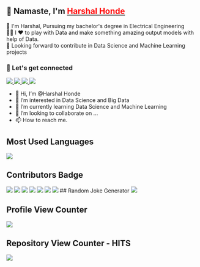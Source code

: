 ## 👋 Namaste, I'm <a href=""> <b style="color:red;">Harshal Honde </b></a>  

🔭 I'm Harshal, Pursuing my bachelor's degree in Electrical Engineering <br>
🧑‍💻 I ❤️ to play with Data and make something amazing output models with help of Data. <br>
🤝 Looking forward to contribute in Data Science and Machine Learning projects <br>

### 🔗 Let's get connected 
<a href="www.linkedin.com/in/harshal-honde268">
  <img src="https://img.shields.io/badge/LinkedIn-0077B5?style=for-the-badge&logo=linkedin&logoColor=white" /> 
</a> 
<a href="mailto:Harshalhondee50@gmail.com">
  <img src="https://img.shields.io/badge/Gmail-D14836?style=for-the-badge&logo=gmail&logoColor=white"   />
</a>
<a href="https://twitter.com/HarshalHonde">
  <img src="https://img.shields.io/badge/Twitter-1DA1F2?style=for-the-badge&logo=twitter&logoColor=white"   />
  
</a>

<img src="https://github-readme-stats.vercel.app/api?username=Harry262000&&show_icons=true&title_color=ffffff&icon_color=bb2acf&text_color=daf7dc&bg_color=151515">

- 👋 Hi, I’m @Harshal Honde
- 👀 I’m interested in Data Science and Big Data 
- 🌱 I’m currently learning Data Science and Machine Learning 
- 💞️ I’m looking to collaborate on ...
- 📫 How to reach me.
##  Most Used Languages
<img src="https://github-readme-stats.vercel.app/api/top-langs/?username=Harry262000&theme=blue-green">

##  Contributors Badge
<img src="https://img.shields.io/badge/CodeChef-%23964B00.svg?style=for-the-badge&logo=CodeChef&logoColor=white">
<img src="https://img.shields.io/badge/Codeforces-445f9d?style=for-the-badge&logo=Codeforces&logoColor=white">
<img src="https://img.shields.io/badge/HackerEarth-%232C3454.svg?&style=for-the-badge&logo=HackerEarth&logoColor=Blue">
<img src="https://img.shields.io/badge/-Hackerrank-2EC866?style=for-the-badge&logo=HackerRank&logoColor=white">
<img src="https://img.shields.io/badge/LeetCode-000000?style=for-the-badge&logo=LeetCode&logoColor=#d16c06">
<img src="https://img.shields.io/badge/Kaggle-035a7d?style=for-the-badge&logo=kaggle&logoColor=white">
<img src="https://img.shields.io/badge/Codewars-B1361E?style=for-the-badge&logo=codewars&logoColor=grey">
##  Random Joke Generator
<img src="https://readme-jokes.vercel.app/api">

##  Profile View Counter
<img src="https://komarev.com/ghpvc/?username=Harry262000">

## Repository View Counter - HITS
<a href="https://hits.seeyoufarm.com"><img src="https://hits.seeyoufarm.com/api/count/incr/badge.svg?url=https%3A%2F%2Fgithub.com%2FHarry262000%2Fhit-counter&count_bg=%2379C83D&title_bg=%23555555&icon=&icon_color=%23E7E7E7&title=hits&edge_flat=false"/></a>
<!---
Harry262000/Harry262000 is a ✨ special ✨ repository because its `README.md` (this file) appears on your GitHub profile.
You can click the Preview link to take a look at your changes.
--->


